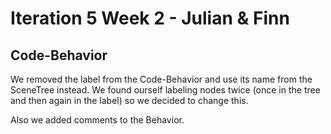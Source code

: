 # Iteration 5 Week 2 - Julian & Finn

## Code-Behavior

We removed the label from the Code-Behavior and use its name from the SceneTree instead. We found ourself labeling nodes twice (once in the tree and then again in the label) so we decided to change this.

Also we added comments to the Behavior.
